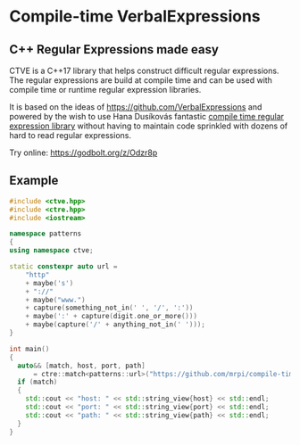 # Compile-time VerbalExpressions

## C++ Regular Expressions made easy

CTVE is a C++17 library that helps construct difficult regular expressions.
The regular expressions are build at compile time and can be used with compile time or runtime regular expression libraries.

It is based on the ideas of https://github.com/VerbalExpressions and powered by the wish to use Hana Dusíkovás fantastic [compile time regular expression library](https://github.com/hanickadot/compile-time-regular-expressions) without having to maintain code sprinkled with dozens of hard to read regular expressions.

Try online: https://godbolt.org/z/Odzr8p

## Example

```c++
#include <ctve.hpp>
#include <ctre.hpp>
#include <iostream>

namespace patterns
{
using namespace ctve;

static constexpr auto url =
    "http"
    + maybe('s')
    + "://"
    + maybe("www.")
    + capture(something_not_in(' ', '/', ':'))
    + maybe(':' + capture(digit.one_or_more()))
    + maybe(capture('/' + anything_not_in(' ')));
}

int main()
{
  auto&& [match, host, port, path] 
      = ctre::match<patterns::url>("https://github.com/mrpi/compile-time-verbal-expressions");
  if (match)
  {
    std::cout << "host: " << std::string_view{host} << std::endl;
    std::cout << "port: " << std::string_view{port} << std::endl;
    std::cout << "path: " << std::string_view{path} << std::endl;
  }
}
```
